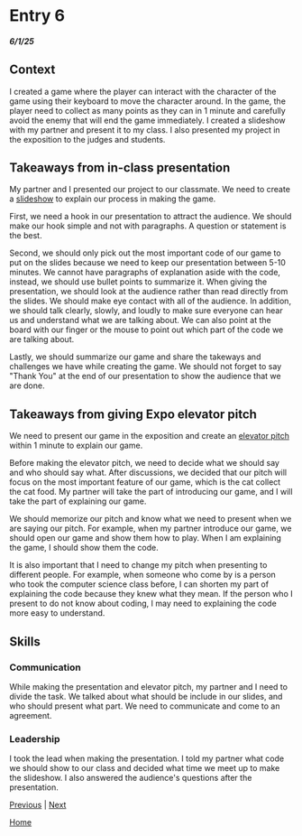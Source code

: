 # Entry 6
##### 6/1/25

## Context 
I created a game where the player can interact with the character of the game using their keyboard to move the character around. In the game, the player need to collect as many points as they can in 1 minute and carefully avoid the enemy that will end the game immediately. I created a slideshow with my partner and present it to my class. I also presented my project in the exposition to the judges and students. 

## Takeaways from in-class presentation
My partner and I presented our project to our classmate. We need to create a [slideshow](https://docs.google.com/presentation/d/1olx8nXpbPYpAoqYAZu7unVwbOQGKHad8MgL73iy6Uzg/edit?usp=sharing) to explain our process in making the game. 

First, we need a hook in our presentation to attract the audience. We should make our hook simple and not with paragraphs. A question or statement is the best. 

Second, we should only pick out the most important code of our game to put on the slides because we need to keep our presentation between 5-10 minutes. We cannot have paragraphs of explanation aside with the code, instead, we should use bullet points to summarize it. When giving the presentation, we should look at the audience rather than read directly from the slides. We should make eye contact with all of the audience. In addition, we should talk clearly, slowly, and loudly to make sure everyone can hear us and understand what we are talking about. We can also point at the board with our finger or the mouse to point out which part of the code we are talking about. 

Lastly, we should summarize our game and share the takeways and challenges we have while creating the game. We should not forget to say "Thank You" at the end of our presentation to show the audience that we are done. 

## Takeaways from giving Expo elevator pitch
We need to present our game in the exposition and create an [elevator pitch](https://docs.google.com/document/d/1exF717Far0E5xbauY579foVsBIblgttGaAHf2wxP_Nk/edit?usp=sharing) within 1 minute to explain our game. 

Before making the elevator pitch, we need to decide what we should say and who should say what. After discussions, we decided that our pitch will focus on the most important feature of our game, which is the cat collect the cat food. My partner will take the part of introducing our game, and I will take the part of explaining our game. 

We should memorize our pitch and know what we need to present when we are saying our pitch. For example, when my partner introduce our game, we should open our game and show them how to play. When I am explaining the game, I should show them the code. 

It is also important that I need to change my pitch when presenting to different people. For example, when someone who come by is a person who took the computer science class before, I can shorten my part of explaining the code because they knew what they mean. If the person who I present to do not know about coding, I may need to explaining the code more easy to understand. 

## Skills 
### Communication 
While making the presentation and elevator pitch, my partner and I need to divide the task. We talked about what should be include in our slides, and who should present what part. We need to communicate and come to an agreement. 

### Leadership
I took the lead when making the presentation. I told my partner what code we should show to our class and decided what time we meet up to make the slideshow. I also answered the audience's questions after the presentation. 




[Previous](entry05.md) | [Next](entry07.md)

[Home](../README.md)